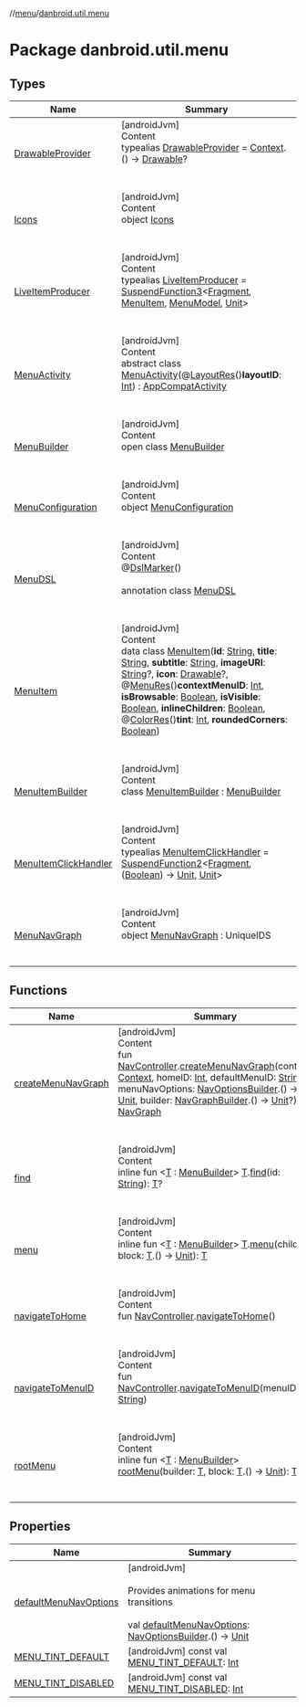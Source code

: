 //[menu](../index.md)/[danbroid.util.menu](index.md)



# Package danbroid.util.menu  


## Types  
  
|  Name|  Summary| 
|---|---|
| [DrawableProvider](index.md#danbroid.util.menu/DrawableProvider///PointingToDeclaration/)| [androidJvm]  <br>Content  <br>typealias [DrawableProvider](index.md#danbroid.util.menu/DrawableProvider///PointingToDeclaration/) = [Context](https://developer.android.com/reference/kotlin/android/content/Context.html).() -> [Drawable](https://developer.android.com/reference/kotlin/android/graphics/drawable/Drawable.html)?  <br><br><br>
| [Icons](-icons/index.md)| [androidJvm]  <br>Content  <br>object [Icons](-icons/index.md)  <br><br><br>
| [LiveItemProducer](index.md#danbroid.util.menu/LiveItemProducer///PointingToDeclaration/)| [androidJvm]  <br>Content  <br>typealias [LiveItemProducer](index.md#danbroid.util.menu/LiveItemProducer///PointingToDeclaration/) = [SuspendFunction3](https://kotlinlang.org/api/latest/jvm/stdlib/kotlin.coroutines/-suspend-function3/index.html)<[Fragment](https://developer.android.com/reference/kotlin/androidx/fragment/app/Fragment.html), [MenuItem](-menu-item/index.md), [MenuModel](../danbroid.util.menu.model/-menu-model/index.md), [Unit](https://kotlinlang.org/api/latest/jvm/stdlib/kotlin/-unit/index.html)>  <br><br><br>
| [MenuActivity](-menu-activity/index.md)| [androidJvm]  <br>Content  <br>abstract class [MenuActivity](-menu-activity/index.md)(@[LayoutRes](https://developer.android.com/reference/kotlin/androidx/annotation/LayoutRes.html)()**layoutID**: [Int](https://kotlinlang.org/api/latest/jvm/stdlib/kotlin/-int/index.html)) : [AppCompatActivity](https://developer.android.com/reference/kotlin/androidx/appcompat/app/AppCompatActivity.html)  <br><br><br>
| [MenuBuilder](-menu-builder/index.md)| [androidJvm]  <br>Content  <br>open class [MenuBuilder](-menu-builder/index.md)  <br><br><br>
| [MenuConfiguration](-menu-configuration/index.md)| [androidJvm]  <br>Content  <br>object [MenuConfiguration](-menu-configuration/index.md)  <br><br><br>
| [MenuDSL](-menu-d-s-l/index.md)| [androidJvm]  <br>Content  <br>@[DslMarker](https://kotlinlang.org/api/latest/jvm/stdlib/kotlin/-dsl-marker/index.html)()  <br>  <br>annotation class [MenuDSL](-menu-d-s-l/index.md)  <br><br><br>
| [MenuItem](-menu-item/index.md)| [androidJvm]  <br>Content  <br>data class [MenuItem](-menu-item/index.md)(**id**: [String](https://kotlinlang.org/api/latest/jvm/stdlib/kotlin/-string/index.html), **title**: [String](https://kotlinlang.org/api/latest/jvm/stdlib/kotlin/-string/index.html), **subtitle**: [String](https://kotlinlang.org/api/latest/jvm/stdlib/kotlin/-string/index.html), **imageURI**: [String](https://kotlinlang.org/api/latest/jvm/stdlib/kotlin/-string/index.html)?, **icon**: [Drawable](https://developer.android.com/reference/kotlin/android/graphics/drawable/Drawable.html)?, @[MenuRes](https://developer.android.com/reference/kotlin/androidx/annotation/MenuRes.html)()**contextMenuID**: [Int](https://kotlinlang.org/api/latest/jvm/stdlib/kotlin/-int/index.html), **isBrowsable**: [Boolean](https://kotlinlang.org/api/latest/jvm/stdlib/kotlin/-boolean/index.html), **isVisible**: [Boolean](https://kotlinlang.org/api/latest/jvm/stdlib/kotlin/-boolean/index.html), **inlineChildren**: [Boolean](https://kotlinlang.org/api/latest/jvm/stdlib/kotlin/-boolean/index.html), @[ColorRes](https://developer.android.com/reference/kotlin/androidx/annotation/ColorRes.html)()**tint**: [Int](https://kotlinlang.org/api/latest/jvm/stdlib/kotlin/-int/index.html), **roundedCorners**: [Boolean](https://kotlinlang.org/api/latest/jvm/stdlib/kotlin/-boolean/index.html))  <br><br><br>
| [MenuItemBuilder](-menu-item-builder/index.md)| [androidJvm]  <br>Content  <br>class [MenuItemBuilder](-menu-item-builder/index.md) : [MenuBuilder](-menu-builder/index.md)  <br><br><br>
| [MenuItemClickHandler](index.md#danbroid.util.menu/MenuItemClickHandler///PointingToDeclaration/)| [androidJvm]  <br>Content  <br>typealias [MenuItemClickHandler](index.md#danbroid.util.menu/MenuItemClickHandler///PointingToDeclaration/) = [SuspendFunction2](https://kotlinlang.org/api/latest/jvm/stdlib/kotlin.coroutines/-suspend-function2/index.html)<[Fragment](https://developer.android.com/reference/kotlin/androidx/fragment/app/Fragment.html), ([Boolean](https://kotlinlang.org/api/latest/jvm/stdlib/kotlin/-boolean/index.html)) -> [Unit](https://kotlinlang.org/api/latest/jvm/stdlib/kotlin/-unit/index.html), [Unit](https://kotlinlang.org/api/latest/jvm/stdlib/kotlin/-unit/index.html)>  <br><br><br>
| [MenuNavGraph](-menu-nav-graph/index.md)| [androidJvm]  <br>Content  <br>object [MenuNavGraph](-menu-nav-graph/index.md) : UniqueIDS  <br><br><br>


## Functions  
  
|  Name|  Summary| 
|---|---|
| [createMenuNavGraph](create-menu-nav-graph.md)| [androidJvm]  <br>Content  <br>fun [NavController](https://developer.android.com/reference/kotlin/androidx/navigation/NavController.html).[createMenuNavGraph](create-menu-nav-graph.md)(context: [Context](https://developer.android.com/reference/kotlin/android/content/Context.html), homeID: [Int](https://kotlinlang.org/api/latest/jvm/stdlib/kotlin/-int/index.html), defaultMenuID: [String](https://kotlinlang.org/api/latest/jvm/stdlib/kotlin/-string/index.html), menuNavOptions: [NavOptionsBuilder](https://developer.android.com/reference/kotlin/androidx/navigation/NavOptionsBuilder.html).() -> [Unit](https://kotlinlang.org/api/latest/jvm/stdlib/kotlin/-unit/index.html), builder: [NavGraphBuilder](https://developer.android.com/reference/kotlin/androidx/navigation/NavGraphBuilder.html).() -> [Unit](https://kotlinlang.org/api/latest/jvm/stdlib/kotlin/-unit/index.html)?): [NavGraph](https://developer.android.com/reference/kotlin/androidx/navigation/NavGraph.html)  <br><br><br>
| [find](find.md)| [androidJvm]  <br>Content  <br>inline fun <[T](find.md) : [MenuBuilder](-menu-builder/index.md)> [T](find.md).[find](find.md)(id: [String](https://kotlinlang.org/api/latest/jvm/stdlib/kotlin/-string/index.html)): [T](find.md)?  <br><br><br>
| [menu](menu.md)| [androidJvm]  <br>Content  <br>inline fun <[T](menu.md) : [MenuBuilder](-menu-builder/index.md)> [T](menu.md).[menu](menu.md)(child: [T](menu.md), block: [T](menu.md).() -> [Unit](https://kotlinlang.org/api/latest/jvm/stdlib/kotlin/-unit/index.html)): [T](menu.md)  <br><br><br>
| [navigateToHome](navigate-to-home.md)| [androidJvm]  <br>Content  <br>fun [NavController](https://developer.android.com/reference/kotlin/androidx/navigation/NavController.html).[navigateToHome](navigate-to-home.md)()  <br><br><br>
| [navigateToMenuID](navigate-to-menu-i-d.md)| [androidJvm]  <br>Content  <br>fun [NavController](https://developer.android.com/reference/kotlin/androidx/navigation/NavController.html).[navigateToMenuID](navigate-to-menu-i-d.md)(menuID: [String](https://kotlinlang.org/api/latest/jvm/stdlib/kotlin/-string/index.html))  <br><br><br>
| [rootMenu](root-menu.md)| [androidJvm]  <br>Content  <br>inline fun <[T](root-menu.md) : [MenuBuilder](-menu-builder/index.md)> [rootMenu](root-menu.md)(builder: [T](root-menu.md), block: [T](root-menu.md).() -> [Unit](https://kotlinlang.org/api/latest/jvm/stdlib/kotlin/-unit/index.html)): [T](root-menu.md)  <br><br><br>


## Properties  
  
|  Name|  Summary| 
|---|---|
| [defaultMenuNavOptions](index.md#danbroid.util.menu//defaultMenuNavOptions/#/PointingToDeclaration/)|  [androidJvm] <br><br>Provides animations for menu transitions<br><br>val [defaultMenuNavOptions](index.md#danbroid.util.menu//defaultMenuNavOptions/#/PointingToDeclaration/): [NavOptionsBuilder](https://developer.android.com/reference/kotlin/androidx/navigation/NavOptionsBuilder.html).() -> [Unit](https://kotlinlang.org/api/latest/jvm/stdlib/kotlin/-unit/index.html)   <br>
| [MENU_TINT_DEFAULT](index.md#danbroid.util.menu//MENU_TINT_DEFAULT/#/PointingToDeclaration/)|  [androidJvm] const val [MENU_TINT_DEFAULT](index.md#danbroid.util.menu//MENU_TINT_DEFAULT/#/PointingToDeclaration/): [Int](https://kotlinlang.org/api/latest/jvm/stdlib/kotlin/-int/index.html)   <br>
| [MENU_TINT_DISABLED](index.md#danbroid.util.menu//MENU_TINT_DISABLED/#/PointingToDeclaration/)|  [androidJvm] const val [MENU_TINT_DISABLED](index.md#danbroid.util.menu//MENU_TINT_DISABLED/#/PointingToDeclaration/): [Int](https://kotlinlang.org/api/latest/jvm/stdlib/kotlin/-int/index.html)   <br>


